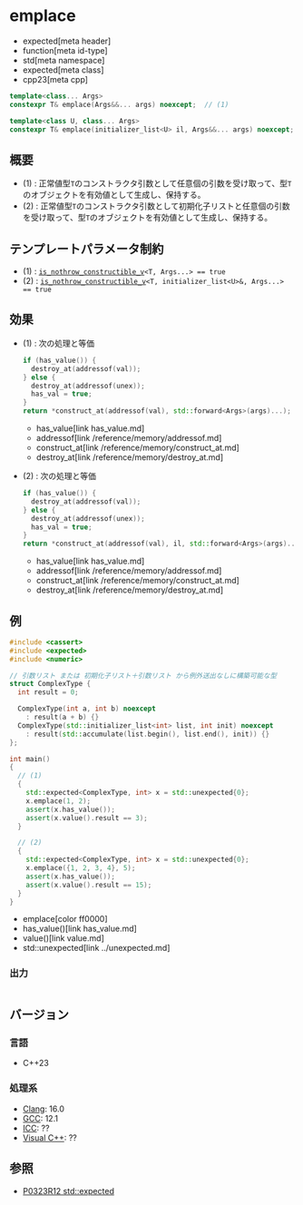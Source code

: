 # emplace
* expected[meta header]
* function[meta id-type]
* std[meta namespace]
* expected[meta class]
* cpp23[meta cpp]

```cpp
template<class... Args>
constexpr T& emplace(Args&&... args) noexcept;  // (1)

template<class U, class... Args>
constexpr T& emplace(initializer_list<U> il, Args&&... args) noexcept; // (2)
```

## 概要
- (1) : 正常値型`T`のコンストラクタ引数として任意個の引数を受け取って、型`T`のオブジェクトを有効値として生成し、保持する。
- (2) : 正常値型`T`のコンストラクタ引数として初期化子リストと任意個の引数を受け取って、型`T`のオブジェクトを有効値として生成し、保持する。


## テンプレートパラメータ制約
- (1) : [`is_nothrow_constructible_v`](/reference/type_traits/is_nothrow_constructible.md)`<T, Args...> == true`
- (2) : [`is_nothrow_constructible_v`](/reference/type_traits/is_nothrow_constructible.md)`<T, initializer_list<U>&, Args...> == true`


## 効果
- (1) : 次の処理と等価
    ```cpp
    if (has_value()) {
      destroy_at(addressof(val));
    } else {
      destroy_at(addressof(unex));
      has_val = true;
    }
    return *construct_at(addressof(val), std::forward<Args>(args)...);
    ```
    * has_value[link has_value.md]
    * addressof[link /reference/memory/addressof.md]
    * construct_at[link /reference/memory/construct_at.md]
    * destroy_at[link /reference/memory/destroy_at.md]

- (2) : 次の処理と等価
    ```cpp
    if (has_value()) {
      destroy_at(addressof(val));
    } else {
      destroy_at(addressof(unex));
      has_val = true;
    }
    return *construct_at(addressof(val), il, std::forward<Args>(args)...);
    ```
    * has_value[link has_value.md]
    * addressof[link /reference/memory/addressof.md]
    * construct_at[link /reference/memory/construct_at.md]
    * destroy_at[link /reference/memory/destroy_at.md]


## 例
```cpp example
#include <cassert>
#include <expected>
#include <numeric>

// 引数リスト または 初期化子リスト＋引数リスト から例外送出なしに構築可能な型
struct ComplexType {
  int result = 0;

  ComplexType(int a, int b) noexcept
    : result(a + b) {}
  ComplexType(std::initializer_list<int> list, int init) noexcept
    : result(std::accumulate(list.begin(), list.end(), init)) {}
};

int main()
{
  // (1)
  {
    std::expected<ComplexType, int> x = std::unexpected{0};
    x.emplace(1, 2);
    assert(x.has_value());
    assert(x.value().result == 3);
  }

  // (2)
  {
    std::expected<ComplexType, int> x = std::unexpected{0};
    x.emplace({1, 2, 3, 4}, 5);
    assert(x.has_value());
    assert(x.value().result == 15);
  }
}
```
* emplace[color ff0000]
* has_value()[link has_value.md]
* value()[link value.md]
* std::unexpected[link ../unexpected.md]

### 出力
```
```


## バージョン
### 言語
- C++23

### 処理系
- [Clang](/implementation.md#clang): 16.0
- [GCC](/implementation.md#gcc): 12.1
- [ICC](/implementation.md#icc): ??
- [Visual C++](/implementation.md#visual_cpp): ??


## 参照
- [P0323R12 std::expected](https://www.open-std.org/jtc1/sc22/wg21/docs/papers/2022/p0323r12.html)
